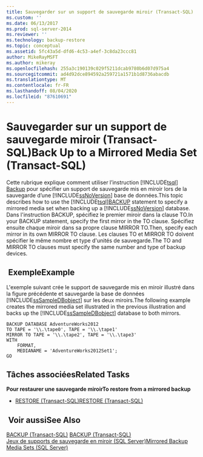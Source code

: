 ```yaml
---
title: Sauvegarder sur un support de sauvegarde miroir (Transact-SQL) | Microsoft Docs
ms.custom: ''
ms.date: 06/13/2017
ms.prod: sql-server-2014
ms.reviewer: ''
ms.technology: backup-restore
ms.topic: conceptual
ms.assetid: 5fc43a5d-dfd6-4c53-a4ef-3c8da23ccc81
author: MikeRayMSFT
ms.author: mikeray
ms.openlocfilehash: 255a3c190139c029f5211dcab9780b6d07d975a4
ms.sourcegitcommit: ad4d92dce894592a259721a1571b1d8736abacdb
ms.translationtype: MT
ms.contentlocale: fr-FR
ms.lasthandoff: 08/04/2020
ms.locfileid: "87610691"
---
```

# <a name="back-up-to-a-mirrored-media-set-transact-sql"></a><span data-ttu-id="6855f-102">Sauvegarder sur un support de sauvegarde miroir (Transact-SQL)</span><span class="sxs-lookup"><span data-stu-id="6855f-102">Back Up to a Mirrored Media Set (Transact-SQL)</span></span>
  <span data-ttu-id="6855f-103">Cette rubrique explique comment utiliser l’instruction [!INCLUDE[tsql](../../includes/tsql-md.md)] [Backup](/sql/t-sql/statements/backup-transact-sql) pour spécifier un support de sauvegarde mis en miroir lors de la sauvegarde d’une [!INCLUDE[ssNoVersion](../../includes/ssnoversion-md.md)] base de données.</span><span class="sxs-lookup"><span data-stu-id="6855f-103">This topic describes how to use the [!INCLUDE[tsql](../../includes/tsql-md.md)][BACKUP](/sql/t-sql/statements/backup-transact-sql) statement to specify a mirrored media set when backing up a [!INCLUDE[ssNoVersion](../../includes/ssnoversion-md.md)] database.</span></span> <span data-ttu-id="6855f-104">Dans l'instruction BACKUP, spécifiez le premier miroir dans la clause TO.</span><span class="sxs-lookup"><span data-stu-id="6855f-104">In your BACKUP statement, specify the first mirror in the TO clause.</span></span> <span data-ttu-id="6855f-105">Spécifiez ensuite chaque miroir dans sa propre clause MIRROR TO.</span><span class="sxs-lookup"><span data-stu-id="6855f-105">Then, specify each mirror in its own MIRROR TO clause.</span></span> <span data-ttu-id="6855f-106">Les clauses TO et MIRROR TO doivent spécifier le même nombre et type d'unités de sauvegarde.</span><span class="sxs-lookup"><span data-stu-id="6855f-106">The TO and MIRROR TO clauses must specify the same number and type of backup devices.</span></span>  
  
## <a name="example"></a><span data-ttu-id="6855f-107"> Exemple</span><span class="sxs-lookup"><span data-stu-id="6855f-107">Example</span></span>  
 <span data-ttu-id="6855f-108">L'exemple suivant crée le support de sauvegarde mis en miroir illustré dans la figure précédente et sauvegarde la base de données [!INCLUDE[ssSampleDBobject](../../includes/sssampledbobject-md.md)] sur les deux miroirs.</span><span class="sxs-lookup"><span data-stu-id="6855f-108">The following example creates the mirrored media set illustrated in the previous illustration and backs up the [!INCLUDE[ssSampleDBobject](../../includes/sssampledbobject-md.md)] database to both mirrors.</span></span>  
  
```  
BACKUP DATABASE AdventureWorks2012  
TO TAPE = '\\.\tape0', TAPE = '\\.\tape1'  
MIRROR TO TAPE = '\\.\tape2', TAPE = '\\.\tape3'  
WITH  
    FORMAT,  
    MEDIANAME = 'AdventureWorks2012Set1';  
GO  
```  
  
## <a name="related-tasks"></a><span data-ttu-id="6855f-109">Tâches associées</span><span class="sxs-lookup"><span data-stu-id="6855f-109">Related Tasks</span></span>  
 <span data-ttu-id="6855f-110">**Pour restaurer une sauvegarde miroir**</span><span class="sxs-lookup"><span data-stu-id="6855f-110">**To restore from a mirrored backup**</span></span>  
  
-   [<span data-ttu-id="6855f-111">RESTORE &#40;Transact-SQL&#41;</span><span class="sxs-lookup"><span data-stu-id="6855f-111">RESTORE &#40;Transact-SQL&#41;</span></span>](/sql/t-sql/statements/restore-statements-transact-sql)  
  
## <a name="see-also"></a><span data-ttu-id="6855f-112"> Voir aussi</span><span class="sxs-lookup"><span data-stu-id="6855f-112">See Also</span></span>  
 <span data-ttu-id="6855f-113">[BACKUP &#40;Transact-SQL&#41;](/sql/t-sql/statements/backup-transact-sql) </span><span class="sxs-lookup"><span data-stu-id="6855f-113">[BACKUP &#40;Transact-SQL&#41;](/sql/t-sql/statements/backup-transact-sql) </span></span>  
 [<span data-ttu-id="6855f-114">Jeux de supports de sauvegarde en miroir &#40;SQL Server&#41;</span><span class="sxs-lookup"><span data-stu-id="6855f-114">Mirrored Backup Media Sets &#40;SQL Server&#41;</span></span>](mirrored-backup-media-sets-sql-server.md)  
  
  
